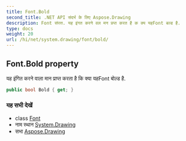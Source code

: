 ```yaml
---
title: Font.Bold
second_title: .NET API संदर्भ के लिए Aspose.Drawing
description: Font संपत्त. यह इंगत करने वल मन प्रप्त करत है क क्य यहFont बल्ड है.
type: docs
weight: 20
url: /hi/net/system.drawing/font/bold/
---
```

## Font.Bold property

यह इंगित करने वाला मान प्राप्त करता है कि क्या यहFont बोल्ड है.

```csharp
public bool Bold { get; }
```

### यह सभी देखें

* class [Font](../)
* नाम स्थान [System.Drawing](../../font/)
* सभा [Aspose.Drawing](../../../)


